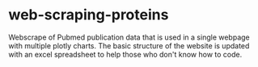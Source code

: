 # web-scraping-proteins
Webscrape of Pubmed publication data that is used in a single webpage with multiple plotly charts.  The basic structure of the website is updated with an excel spreadsheet to help those who don't know how to code.  
